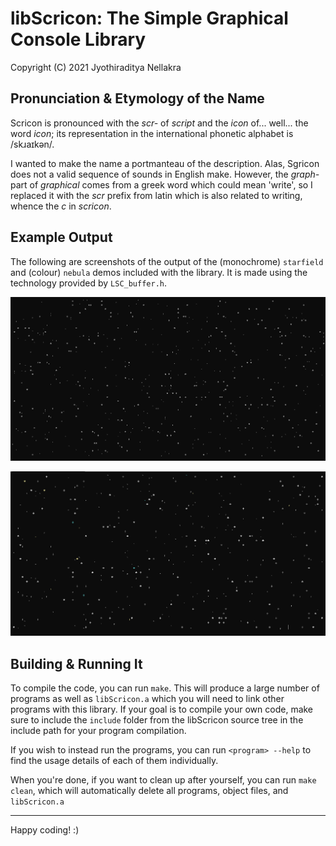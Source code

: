 # libScricon: The Simple Graphical Console Library
Copyright (C) 2021 Jyothiraditya Nellakra

## Pronunciation & Etymology of the Name
Scricon is pronounced with the _scr-_ of _script_ and the _icon_ of... well... the word _icon_; its representation in the international phonetic alphabet is /skɹaɪkən/.

I wanted to make the name a portmanteau of the description. Alas, Sgricon does not a valid sequence of sounds in English make. However, the _graph-_ part of _graphical_ comes from a greek word which could mean 'write', so I replaced it with the _scr_ prefix from latin which is also related to writing, whence the _c_ in _scricon_.

## Example Output

The following are screenshots of the output of the (monochrome) `starfield` and (colour) `nebula` demos included with the library. It is made using the technology provided by `LSC_buffer.h`.

![Starfield Screenshot](images/starfield.png)

![Nebula Screenshot](images/nebula.png)

## Building & Running It

To compile the code, you can run `make`. This will produce a large number of programs as well as `libScricon.a` which you will need to link other programs with this library. If your goal is to compile your own code, make sure to include the `include` folder from the libScricon source tree in the include path for your program compilation.

If you wish to instead run the programs, you can run `<program> --help` to find the usage details of each of them individually.

When you're done, if you want to clean up after yourself, you can run `make clean`, which will automatically delete all programs, object files, and `libScricon.a`

---

Happy coding! :)
